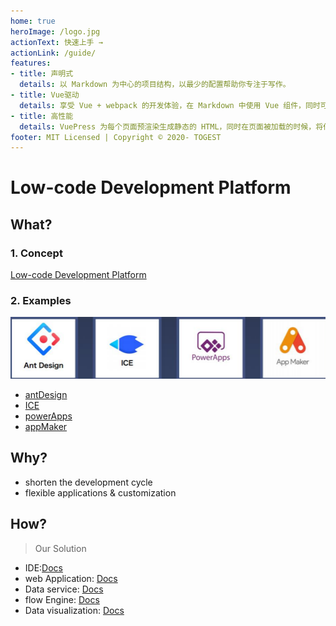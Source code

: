 ```yaml
---
home: true
heroImage: /logo.jpg
actionText: 快速上手 →
actionLink: /guide/
features:
- title: 声明式
  details: 以 Markdown 为中心的项目结构，以最少的配置帮助你专注于写作。
- title: Vue驱动
  details: 享受 Vue + webpack 的开发体验，在 Markdown 中使用 Vue 组件，同时可以使用 Vue 来开发自定义主题。
- title: 高性能
  details: VuePress 为每个页面预渲染生成静态的 HTML，同时在页面被加载的时候，将作为 SPA 运行。
footer: MIT Licensed | Copyright © 2020- TOGEST
---
```



# Low-code Development Platform
## What?
### 1. Concept
[Low-code Development Platform](https://en.wikipedia.org/wiki/Low-code_development_platform)

### 2. Examples

![1565974137816](./README.assets/1565974137816.png)

- [antDesign](https://ant.design/index-cn)
- [ICE](https://ice.work/)
- [powerApps](https://docs.microsoft.com/zh-cn/powerapps/powerapps-overview)
- [appMaker]()

## Why?
- shorten the development cycle
- flexible applications & customization

## How?
> Our Solution
- IDE:[Docs]()
- web Application: [Docs]()
- Data service: [Docs]()
- flow Engine: [Docs]()
- Data visualization: [Docs]()
